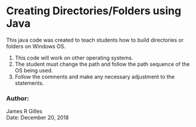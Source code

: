# Creating Directories/Folders using Java

This java code was created to teach students how to build directories or folders on Windows OS.

1. This code will work on other operating systems.
2. The student must change the path and follow the path sequence of the OS being used.
3. Follow the comments and make any necessary adjustment to the statements.

### Author: 
James R Gilles<br>
Date: December 20, 2018
